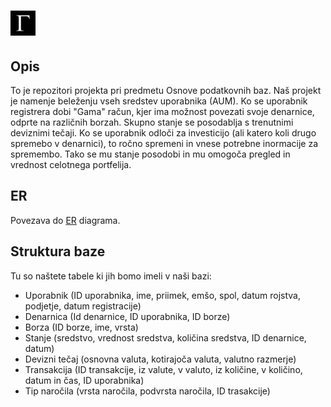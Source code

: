 
#  <img src="https://github.com/MatejRojec/Gamma/blob/main/logo.jpg" width="40" height="40"> 

## Opis

To je repozitori projekta pri predmetu Osnove podatkovnih baz. Naš projekt je namenje beleženju vseh sredstev uporabnika (AUM). Ko se uporabnik registrera dobi "Gama" račun, kjer ima možnost povezati svoje denarnice, odprte na različnih borzah. Skupno stanje se posodablja s trenutnimi deviznimi tečaji. Ko se uporabnik odloči za investicijo (ali katero koli drugo spremebo v denarnici), to ročno spremeni in vnese potrebne inormacije za spremembo. Tako se mu stanje posodobi in mu omogoča pregled in vrednost celotnega portfelija.

## ER 
Povezava do [ER](https://github.com/MatejRojec/Gamma/blob/main/ER.pdf) diagrama.

## Struktura baze

Tu so naštete tabele ki jih bomo imeli v naši bazi:
- Uporabnik (ID uporabnika, ime, priimek, emšo, spol, datum rojstva, podjetje, datum registracije)
- Denarnica (Id denarnice, ID uporabnika, ID borze)
- Borza (ID borze, ime, vrsta)
- Stanje (sredstvo, vrednost sredstva, količina sredstva, ID denarnice, datum)
- Devizni tečaj (osnovna valuta, kotirajoča valuta, valutno razmerje)
- Transakcija (ID transakcije, iz valute, v valuto, iz količine, v količino, datum in čas, ID uporabnika)
- Tip naročila (vrsta naročila, podvrsta naročila, ID trasakcije)
